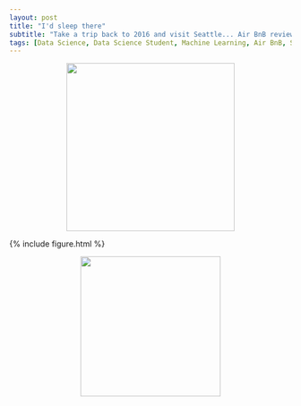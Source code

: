 ```yaml
---
layout: post
title: "I'd sleep there"
subtitle: "Take a trip back to 2016 and visit Seattle... Air BnB reviews"
tags: [Data Science, Data Science Student, Machine Learning, Air BnB, Seattle]
---
```


<p align="center">
  <img width= "300 height= "300" src="https://i.imgur.com/aMYAXoi.png" class="align-center">
</p>


{% include figure.html %}



<p align="center">
  <img width="250" height="250" src="https://i.imgur.com/n4NVO3e.png" class="align-center">
</p>
